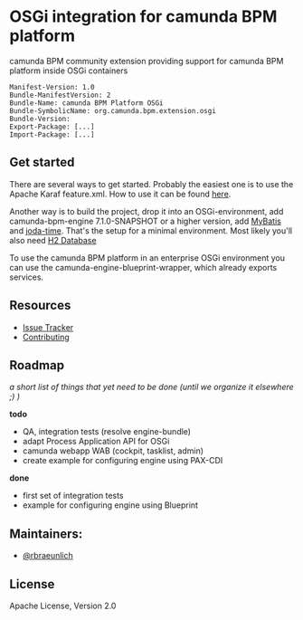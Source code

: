 # OSGi integration for camunda BPM platform

camunda BPM community extension providing support for camunda BPM platform inside OSGi containers

```
Manifest-Version: 1.0
Bundle-ManifestVersion: 2
Bundle-Name: camunda BPM Platform OSGi
Bundle-SymbolicName: org.camunda.bpm.extension.osgi
Bundle-Version: 
Export-Package: [...]
Import-Package: [...]
```

## Get started

There are several ways to get started. Probably the easiest one is to use the Apache Karaf feature.xml. How to use it can be found [here](https://github.com/camunda/camunda-bpm-platform-osgi/blob/master/camunda-engine-karaf-feature/README.md).

Another way is to build the project, drop it into an OSGi-environment, add camunda-bpm-engine 7.1.0-SNAPSHOT or a higher version, add [MyBatis](http://search.maven.org/#search|ga|1|org.mybatis) and [joda-time](http://search.maven.org/#search|ga|1|joda-time).
That's the setup for a minimal environment. Most likely you'll also need [H2 Database](http://search.maven.org/#search|ga|1|com.h2database)

To use the camunda BPM platform in an enterprise OSGi environment you can use the camunda-engine-blueprint-wrapper, which already exports services.

## Resources

* [Issue Tracker](https://github.com/camunda/camunda-bpm-platform-osgi/issues)
* [Contributing](https://github.com/camunda/camunda-bpm-platform-osgi/blob/master/CONTRIBUTING.md)


## Roadmap

_a short list of things that yet need to be done (until we organize it elsewhere ;) )_

**todo**
- QA, integration tests (resolve engine-bundle)
- adapt Process Application API for OSGi
- camunda webapp WAB (cockpit, tasklist, admin)
- create example for configuring engine using PAX-CDI

**done**
- first set of integration tests
- example for configuring engine using Blueprint


## Maintainers:

* [@rbraeunlich ](https://github.com/rbraeunlich)

## License

Apache License, Version 2.0
